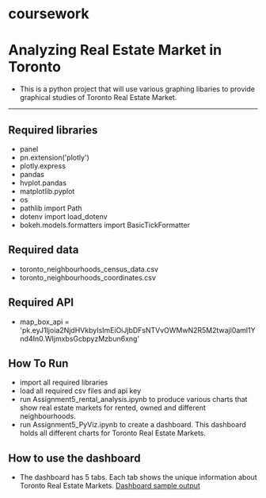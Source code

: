 # coursework
# Analyzing Real Estate Market in Toronto
- This is a python project that will use various graphing libaries to provide graphical studies of Toronto Real Estate Market.
---
## Required libraries
- panel
- pn.extension('plotly')
- plotly.express
- pandas
- hvplot.pandas
- matplotlib.pyplot
- os
- pathlib import Path
- dotenv import load_dotenv
- bokeh.models.formatters import BasicTickFormatter
## Required data
- toronto_neighbourhoods_census_data.csv
- toronto_neighbourhoods_coordinates.csv
## Required  API
- map_box_api = 'pk.eyJ1Ijoia2NjdHVkbyIsImEiOiJjbDFsNTVvOWMwN2R5M2twajl0aml1Ynd4In0.WIjmxbsGcbpyzMzbun6xng'
## How To Run
- import all required libraries
- load all required csv files and api key
- run Assignment5_rental_analysis.ipynb to produce various charts that show real estate markets for rented, owned and different neighbourhoods.
- run Assignment5_PyViz.ipynb to create a dashboard.  This dashboard holds all different charts for Toronto Real Estate Markets.
## How to use the dashboard
- The dashboard has 5 tabs.  Each tab shows the unique information about Toronto Real Estate Markets.
[Dashboard sample output](dashboard.png)
